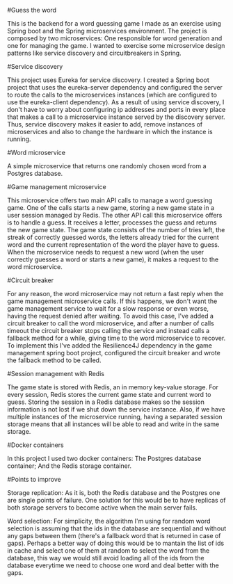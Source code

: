 #Guess the word

This is the backend for a word guessing game I made as an exercise using Spring boot and the Spring microservices environment. 
The project is composed by two microservices: One responsible for word generation and one for managing the game.
I wanted to exercise some microservice design patterns like service discovery and circuitbreakers in Spring.


#Service discovery 

This project uses Eureka for service discovery. 
I created a Spring boot project that uses the eureka-server dependency and configured the server to route the calls to the microservices instances (which are configured to use the eureka-client dependency).
As a result of using service discovery, I don't have to worry about configuring ip addresses and ports in every place that makes a call to a microservice instance served by the discovery server. 
Thus, service discovery makes it easier to add, remove instances of microservices and also to change the hardware in which the instance is running.


#Word microservice

A simple microservice that returns one randomly chosen word from a Postgres database.


#Game management microservice

This microservice offers two main API calls to manage a word guessing game.
One of the calls starts a new game, storing a new game state in a user session managed by Redis.
The other API call this microservice offers is to handle a guess. It receives a letter, processes the guess and returns the new game state.
The game state consists of the number of tries left, the streak of correctly guessed words, the letters already tried for the current word and the current representation of the word the player have to guess.
When the microservice needs to request a new word (when the user correctly guesses a word or starts a new game), it makes a request to the word microservice.


#Circuit breaker

For any reason, the word microservice may not return a fast reply when the game management microservice calls. 
If this happens, we don't want the game management service to wait for a slow response or even worse, having the request denied after waiting.
To avoid this case, I've added a circuit breaker to call the word microservice, and after a number of calls timeout the circuit breaker stops calling the service and instead calls a fallback method for a while, giving time to the word microservice to recover.
To implement this I've added the Resilience4J dependency in the game management spring boot project, configured the circuit breaker and wrote the fallback method to be called.


#Session management with Redis

The game state is stored with Redis, an in memory key-value storage. For every session, Redis stores the current game state and current word to guess.
Storing the session in a Redis database makes so the session information is not lost if we shut down the service instance. 
Also, if we have multiple instances of the microservice running, having a separated session storage means that all instances will be able to read and write in the same storage. 


#Docker containers

In this project I used two docker containers: The Postgres database container; And the Redis storage container.


#Points to improve

Storage replication: As it is, both the Redis database and the Postgres one are single points of failure. One solution for this would be to have replicas of both storage servers to become active when the main server fails.

Word selection: For simplicity, the algorithm I'm using for random word selection is assuming that the ids in the database are sequential and without any gaps between them (there's a fallback word that is returned in case of gaps). Perhaps a better way of doing this would be to mantain the list of ids in cache and select one of them at random to select the word from the database, this way we would still avoid loading all of the ids from the database everytime we need to choose one word and deal better with the gaps. 
